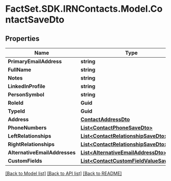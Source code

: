 # FactSet.SDK.IRNContacts.Model.ContactSaveDto

## Properties

Name | Type | Description | Notes
------------ | ------------- | ------------- | -------------
**PrimaryEmailAddress** | **string** |  | [optional] 
**FullName** | **string** |  | [optional] 
**Notes** | **string** |  | [optional] 
**LinkedInProfile** | **string** |  | [optional] 
**PersonSymbol** | **string** |  | [optional] 
**RoleId** | **Guid** |  | [optional] 
**TypeId** | **Guid** |  | [optional] 
**Address** | [**ContactAddressDto**](ContactAddressDto.md) |  | [optional] 
**PhoneNumbers** | [**List&lt;ContactPhoneSaveDto&gt;**](ContactPhoneSaveDto.md) |  | [optional] 
**LeftRelationships** | [**List&lt;ContactRelationshipSaveDto&gt;**](ContactRelationshipSaveDto.md) |  | [optional] 
**RightRelationships** | [**List&lt;ContactRelationshipSaveDto&gt;**](ContactRelationshipSaveDto.md) |  | [optional] 
**AlternativeEmailAddresses** | [**List&lt;AlternativeEmailAddressDto&gt;**](AlternativeEmailAddressDto.md) |  | [optional] 
**CustomFields** | [**List&lt;ContactCustomFieldValueSaveDto&gt;**](ContactCustomFieldValueSaveDto.md) |  | [optional] 

[[Back to Model list]](../README.md#documentation-for-models) [[Back to API list]](../README.md#documentation-for-api-endpoints) [[Back to README]](../README.md)

